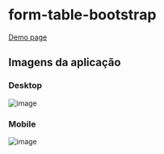 # form-table-bootstrap

[Demo page](https://marcelo-growdev.github.io/form-table-bootstrap/src/index.html)

## Imagens da aplicação

### Desktop

![image](https://github.com/marcelo-growdev/form-table-bootstrap/blob/main/src/assets/images/screenshot-desktop.png)

### Mobile

![image](https://github.com/marcelo-growdev/form-table-bootstrap/blob/main/src/assets/images/screenshot-mobile.png)
